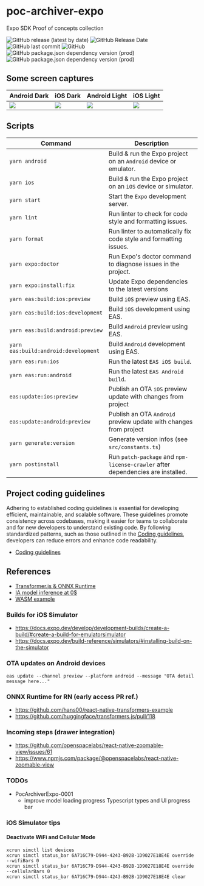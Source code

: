 # poc-archiver-expo

Expo SDK Proof of concepts collection

![GitHub release (latest by date)](https://img.shields.io/github/v/release/amwebexpert/poc-archiver-expo) ![GitHub Release Date](https://img.shields.io/github/release-date/amwebexpert/poc-archiver-expo) ![GitHub last commit](https://img.shields.io/github/last-commit/amwebexpert/poc-archiver-expo) ![GitHub](https://img.shields.io/github/license/amwebexpert/poc-archiver-expo) ![GitHub package.json dependency version (prod)](https://img.shields.io/github/package-json/dependency-version/amwebexpert/etoolbox/react) ![GitHub package.json dependency version (prod)](https://img.shields.io/github/package-json/dependency-version/amwebexpert/etoolbox/typescript)


## Some screen captures

| Android Dark                                                                   | iOS Dark                                                                   | Android Light                                                                  | iOS Light                                                                  |
|--------------------------------------------------------------------------------|----------------------------------------------------------------------------|--------------------------------------------------------------------------------|----------------------------------------------------------------------------|
| <img src="docs/captures/transformerjs-translation-en-de-screen-android.png" /> | <img src="docs/captures/transformerjs-translation-en-fr-screen-ios.png" /> | <img src="docs/captures/transformerjs-translation-en-fr-screen-android.png" /> | <img src="docs/captures/transformerjs-translation-en-de-screen-ios.png" /> |

## Scripts

| Command                              | Description                                                                     |
|--------------------------------------|---------------------------------------------------------------------------------|
| `yarn android`                       | Build & run the Expo project on an `Android` device or emulator.                |
| `yarn ios`                           | Build & run the Expo project on an `iOS` device or simulator.                   |
| `yarn start`                         | Start the `Expo` development server.                                            |
| `yarn lint`                          | Run linter to check for code style and formatting issues.                       |
| `yarn format`                        | Run linter to automatically fix code style and formatting issues.               |
| `yarn expo:doctor`                   | Run Expo's doctor command to diagnose issues in the project.                    |
| `yarn expo:install:fix`              | Update Expo dependencies to the latest versions                                 |
| `yarn eas:build:ios:preview`         | Build `iOS` preview using EAS.                                                  |
| `yarn eas:build:ios:development`     | Build `iOS` development using EAS.                                              |
| `yarn eas:build:android:preview`     | Build `Android` preview using EAS.                                              |
| `yarn eas:build:android:development` | Build `Android` development using EAS.                                          |
| `yarn eas:run:ios`                   | Run the latest `EAS iOS build`.                                                 |
| `yarn eas:run:android`               | Run the latest `EAS Android build`.                                             |
| `eas:update:ios:preview`             | Publish an OTA `iOS` preview update with changes from project                   |
| `eas:update:android:preview`         | Publish an OTA `Android` preview update with changes from project               |
| `yarn generate:version`              | Generate version infos (see `src/constants.ts`)                                 |
| `yarn postinstall`                   | Run `patch-package` and `npm-license-crawler` after dependencies are installed. |


## Project coding guidelines

Adhering to established coding guidelines is essential for developing efficient, maintainable, and scalable software. These guidelines promote consistency across codebases, making it easier for teams to collaborate and for new developers to understand existing code. By following standardized patterns, such as those outlined in the [Coding guidelines](https://github.com/amwebexpert/chrome-extensions-collection/blob/master/packages/coding-guide-helper/public/markdowns/table-of-content.md), developers can reduce errors and enhance code readability.

* [Coding guidelines](https://github.com/amwebexpert/chrome-extensions-collection/blob/master/packages/coding-guide-helper/public/markdowns/table-of-content.md)


## References

- [Transformer.js & ONNX Runtime](https://docs.google.com/document/d/1HFsJIK97eaktqOj5au0DIa4gtvGvN9ojnef0uNQ6H2I/edit?usp=sharing)
- [IA model inference at 0$](https://github.com/amwebexpert/chrome-extensions-collection/tree/master/packages/coding-guide-helper#semantic-search)
- [WASM example](https://github.com/amwebexpert/chrome-extensions-collection)

### Builds for iOS Simulator

- https://docs.expo.dev/develop/development-builds/create-a-build/#create-a-build-for-emulatorsimulator
- https://docs.expo.dev/build-reference/simulators/#installing-build-on-the-simulator

### OTA updates on Android devices

`eas update --channel preview --platform android --message "OTA detail message here..."` 

### ONNX Runtime for RN (early access PR ref.)

- https://github.com/hans00/react-native-transformers-example
- https://github.com/huggingface/transformers.js/pull/118


### Incoming steps (drawer integration)

- https://github.com/openspacelabs/react-native-zoomable-view/issues/61
- https://www.npmjs.com/package/@openspacelabs/react-native-zoomable-view

### TODOs

- PocArchiverExpo-0001
  - improve model loading progress Typescript types and UI progress bar

### iOS Simulator tips

#### Deactivate WiFi and Cellular Mode

    xcrun simctl list devices
    xcrun simctl status_bar 6A716C79-D944-4243-B92B-1D9027E18E4E override --wifiBars 0
    xcrun simctl status_bar 6A716C79-D944-4243-B92B-1D9027E18E4E override --cellularBars 0
    xcrun simctl status_bar 6A716C79-D944-4243-B92B-1D9027E18E4E clear

